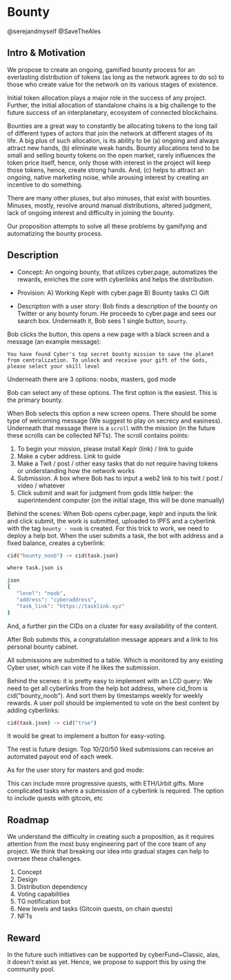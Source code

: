 # Bounty

@serejandmyself @SaveTheAles

## Intro & Motivation
We propose to create an ongoing, gamified bounty process for an everlasting distribution of tokens (as long as the network agrees to do so) to those who create value for the network on its various stages of existence.

Initial token allocation plays a major role in the success of any project. Further, the initial allocation of standalone chains is a big challenge to the future success of an interplanetary, ecosystem of connected blockchains.

Bounties are a great way to constantly be allocating tokens to the long tail of different types of actors that join the network at different stages of its life. A big plus of such allocation, is its ability to be (a) ongoing and always attract new hands, (b) eliminate weak hands. Bounty allocations tend to be small and selling bounty tokens on the open market, rarely influences the token price itself, hence, only those with interest in the project will keep those tokens, hence, create strong hands. And, (c) helps to attract an ongoing, native marketing noise, while arousing interest by creating an incentive to do something.

There are many other pluses, but also minuses, that exist with bounties. Minuses, mostly, revolve around manual distributions, altered judgment, lack of ongoing interest and difficulty in joining the bounty.

Our proposition attempts to solve all these problems by gamifying and automatizing the bounty process.

## Description
- Concept:
An ongoing bounty, that utilizes cyber.page, automatizes the rewards, enriches the core with cyberlinks and helps the distribution.

- Provision:
A) Working Keplr with cyber.page
B) Bounty tasks
C) Gift

- Description with a user story:
Bob finds a description of the bounty on Twitter or any bounty forum. He proceeds to cyber.page and sees our search box. Underneath it, Bob sees 1 single button, `bounty`.

Bob clicks the button, this opens a new page with a black screen and a message (an example message):

`You have found Cyber's top secret bounty mission to save the planet from centralization. To unlock and receive your gift of the Gods, please select your skill level`

Underneath there are 3 options: noobs, masters, god mode

Bob can select any of these options. The first option is the easiest. This is the primary bounty.

When Bob selects this option a new screen opens. There should be some type of welcoming message (We suggest to play on secrecy and easiness). Underneath that message there is a `scroll` with the mission (in the future these scrolls can be collected NFTs).  The scroll contains points:

1. To begin your mission, please install Keplr (link) / link to guide
2. Make a cyber address. Link to guide
3. Make a Twit / post / other easy tasks that do not require having tokens or understanding how the network works
4. Submission. A box where Bob has to input a web2 link to his twit / post / video / whatever
5. Click submit and wait for judgment from gods little helper: the superintendent computer  (on the initial stage, this will be done manually)

Behind the scenes: When Bob opens cyber.page, keplr and inputs the link and click submit, the work is submitted, uploaded to IPFS and a cyberlink with the tag `bounty - noob` is created. For this trick to work, we need to deploy a help bot. When the user submits a task, the bot with address and a fixed balance, creates a cyberlink:

```bash
cid("bounty_noob") -> cid(task.json)

where task.json is

json
{
   "level": "noob",
   "address": "cyberaddress",
   "task_link": "https://tasklink.xyz"
}
```

And, a further pin the CIDs on a cluster for easy availability of the content.

After Bob submits this, a congratulation message appears and a link to his personal bounty cabinet.

All submissions are submitted to a table. Which is monitored by any existing Cyber user, which can vote if he likes the submission.

Behind the scenes: it is pretty easy to implement with an LCD query:
We need to get all cyberlinks from the help bot address, where cid_from is cid("bounty_noob"). And sort them by timestamps weekly for weekly rewards. A user poll should be implemented to vote on the best content by adding cyberlinks:

```bash
cid(task.json) -> cid("true")
```

It would be great to implement a button for easy-voting.

The rest is future design. Top 10/20/50 liked submissions can receive an automated payout end of each week.

As for the user story for masters and god mode:

This can include more progressive quests, with  ETH/Urbit gifts. More complicated tasks where a submission of a cyberlink is required. The option to include quests with gitcoin, etc

## Roadmap
We understand the difficulty in creating such a proposition, as it requires attention from the most busy engineering part of the core team of any project. We think that breaking our idea into gradual stages can help to oversee these challenges.

1) Concept
2) Design
3) Distribution dependency
4) Voting capabilities
5) TG notification bot
6) New levels and tasks (Gitcoin quests, on chain quests)
7) NFTs

## Reward
In the future such initiatives can be supported by cyberFund~Classic, alas, it doesn't exist as yet. Hence, we propose to support this by using the community pool.

